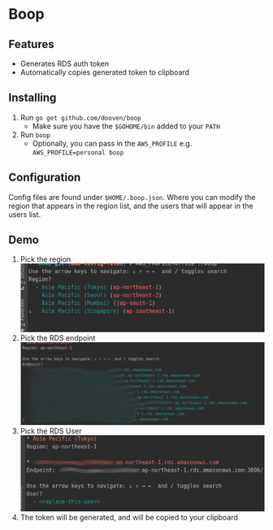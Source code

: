 # Boop

## Features
* Generates RDS auth token
* Automatically copies generated token to clipboard



## Installing 
1. Run `go get github.com/dooven/boop `
    * Make sure you have the `$GOHOME/bin` added to your `PATH`
2. Run `boop` 
    * Optionally, you can pass in the `AWS_PROFILE` e.g. `AWS_PROFILE=personal boop`
    
## Configuration
Config files are found under `$HOME/.boop.json`. Where you can modify the region that appears in the region list, 
and the users that will appear in the users list. 
    
## Demo
1. Pick the region  
![region](./screenshots/1.png)
2. Pick the RDS endpoint  
![endpoint](./screenshots/2.png)
3. Pick the RDS User  
![rds_user](./screenshots/3.png)
4. The token will be generated, and will be copied to your clipboard

